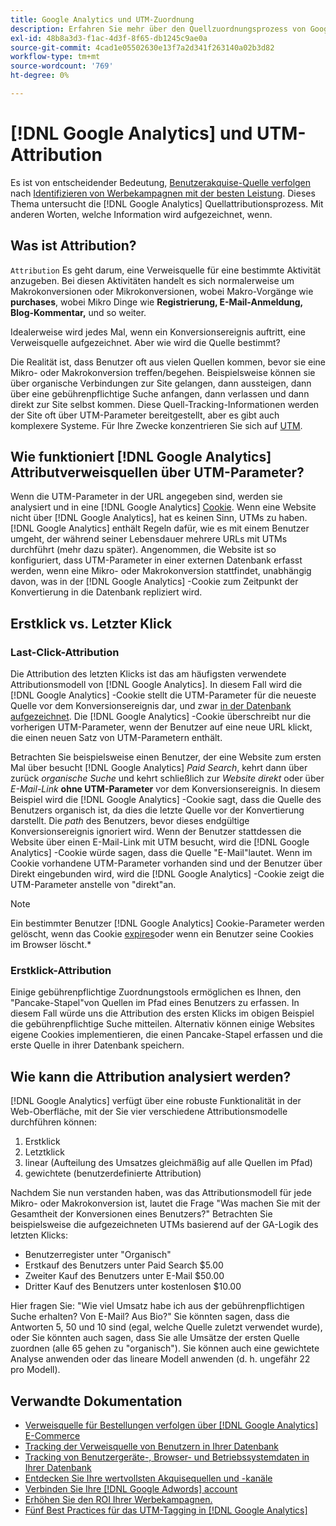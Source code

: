 ```yaml
---
title: Google Analytics und UTM-Zuordnung
description: Erfahren Sie mehr über den Quellzuordnungsprozess von Google Analytics.
exl-id: 48b8a3d3-f1ac-4d3f-8f65-db1245c9ae0a
source-git-commit: 4cad1e05502630e13f7a2d341f263140a02b3d82
workflow-type: tm+mt
source-wordcount: '769'
ht-degree: 0%

---
```


# [!DNL Google Analytics] und UTM-Attribution

Es ist von entscheidender Bedeutung, [Benutzerakquise-Quelle verfolgen](../../data-analyst/analysis/google-track-user-acq.md) nach [Identifizieren von Werbekampagnen mit der besten Leistung](../../data-analyst/analysis/most-value-source-channel.md). Dieses Thema untersucht die [!DNL Google Analytics] Quellattributionsprozess. Mit anderen Worten, welche Information wird aufgezeichnet, wenn.

## Was ist Attribution?

`Attribution` Es geht darum, eine Verweisquelle für eine bestimmte Aktivität anzugeben. Bei diesen Aktivitäten handelt es sich normalerweise um Makrokonversionen oder Mikrokonversionen, wobei Makro-Vorgänge wie **purchases**, wobei Mikro Dinge wie **Registrierung, E-Mail-Anmeldung, Blog-Kommentar,** und so weiter.

Idealerweise wird jedes Mal, wenn ein Konversionsereignis auftritt, eine Verweisquelle aufgezeichnet. Aber wie wird die Quelle bestimmt?

Die Realität ist, dass Benutzer oft aus vielen Quellen kommen, bevor sie eine Mikro- oder Makrokonversion treffen/begehen. Beispielsweise können sie über organische Verbindungen zur Site gelangen, dann aussteigen, dann über eine gebührenpflichtige Suche anfangen, dann verlassen und dann direkt zur Site selbst kommen. Diese Quell-Tracking-Informationen werden der Site oft über UTM-Parameter bereitgestellt, aber es gibt auch komplexere Systeme. Für Ihre Zwecke konzentrieren Sie sich auf [UTM](https://support.google.com/analytics/answer/1033867?hl=en&amp;ref_topic=1032998).

## Wie funktioniert [!DNL Google Analytics] Attributverweisquellen über UTM-Parameter?

Wenn die UTM-Parameter in der URL angegeben sind, werden sie analysiert und in eine [!DNL Google Analytics] [Cookie](https://en.wikipedia.org/wiki/HTTP_cookie). Wenn eine Website nicht über [!DNL Google Analytics], hat es keinen Sinn, UTMs zu haben. [!DNL Google Analytics] enthält Regeln dafür, wie es mit einem Benutzer umgeht, der während seiner Lebensdauer mehrere URLs mit UTMs durchführt (mehr dazu später). Angenommen, die Website ist so konfiguriert, dass UTM-Parameter in einer externen Datenbank erfasst werden, wenn eine Mikro- oder Makrokonversion stattfindet, unabhängig davon, was in der [!DNL Google Analytics] -Cookie zum Zeitpunkt der Konvertierung in die Datenbank repliziert wird.

## Erstklick vs. Letzter Klick

### Last-Click-Attribution

Die Attribution des letzten Klicks ist das am häufigsten verwendete Attributionsmodell von [!DNL Google Analytics]. In diesem Fall wird die [!DNL Google Analytics] -Cookie stellt die UTM-Parameter für die neueste Quelle vor dem Konversionsereignis dar, und zwar [in der Datenbank aufgezeichnet](../../data-analyst/analysis/google-track-user-acq.md). Die [!DNL Google Analytics] -Cookie überschreibt nur die vorherigen UTM-Parameter, wenn der Benutzer auf eine neue URL klickt, die einen neuen Satz von UTM-Parametern enthält.

Betrachten Sie beispielsweise einen Benutzer, der eine Website zum ersten Mal über besucht [!DNL Google Analytics] *Paid Search*, kehrt dann über zurück *organische Suche* und kehrt schließlich zur *Website direkt* oder über *E-Mail-Link* **ohne UTM-Parameter** vor dem Konversionsereignis. In diesem Beispiel wird die [!DNL Google Analytics] -Cookie sagt, dass die Quelle des Benutzers organisch ist, da dies die letzte Quelle vor der Konvertierung darstellt. Die *path* des Benutzers, bevor dieses endgültige Konversionsereignis ignoriert wird. Wenn der Benutzer stattdessen die Website über einen E-Mail-Link mit UTM besucht, wird die [!DNL Google Analytics] -Cookie würde sagen, dass die Quelle &quot;E-Mail&quot;lautet. Wenn im Cookie vorhandene UTM-Parameter vorhanden sind und der Benutzer über Direkt eingebunden wird, wird die [!DNL Google Analytics] -Cookie zeigt die UTM-Parameter anstelle von &quot;direkt&quot;an.

>[!NOTE]
>
>Ein bestimmter Benutzer [!DNL Google Analytics] Cookie-Parameter werden gelöscht, wenn das Cookie [expires](https://developers.google.com/analytics/devguides/collection/analyticsjs/cookie-usage)oder wenn ein Benutzer seine Cookies im Browser löscht.*

### Erstklick-Attribution

Einige gebührenpflichtige Zuordnungstools ermöglichen es Ihnen, den &quot;Pancake-Stapel&quot;von Quellen im Pfad eines Benutzers zu erfassen. In diesem Fall würde uns die Attribution des ersten Klicks im obigen Beispiel die gebührenpflichtige Suche mitteilen. Alternativ können einige Websites eigene Cookies implementieren, die einen Pancake-Stapel erfassen und die erste Quelle in ihrer Datenbank speichern.

## Wie kann die Attribution analysiert werden?

[!DNL Google Analytics] verfügt über eine robuste Funktionalität in der Web-Oberfläche, mit der Sie vier verschiedene Attributionsmodelle durchführen können:

1. Erstklick
1. Letztklick
1. linear (Aufteilung des Umsatzes gleichmäßig auf alle Quellen im Pfad)
1. gewichtete (benutzerdefinierte Attribution)

Nachdem Sie nun verstanden haben, was das Attributionsmodell für jede Mikro- oder Makrokonversion ist, lautet die Frage &quot;Was machen Sie mit der Gesamtheit der Konversionen eines Benutzers?&quot;  Betrachten Sie beispielsweise die aufgezeichneten UTMs basierend auf der GA-Logik des letzten Klicks:

* Benutzerregister unter &quot;Organisch&quot;
* Erstkauf des Benutzers unter Paid Search $5.00
* Zweiter Kauf des Benutzers unter E-Mail $50.00
* Dritter Kauf des Benutzers unter kostenlosen $10.00

Hier fragen Sie: &quot;Wie viel Umsatz habe ich aus der gebührenpflichtigen Suche erhalten? Von E-Mail?  Aus Bio?&quot; Sie könnten sagen, dass die Antworten 5, 50 und 10 sind (egal, welche Quelle zuletzt verwendet wurde), oder Sie könnten auch sagen, dass Sie alle Umsätze der ersten Quelle zuordnen (alle 65 gehen zu &quot;organisch&quot;). Sie können auch eine gewichtete Analyse anwenden oder das lineare Modell anwenden (d. h. ungefähr 22 pro Modell).

## Verwandte Dokumentation

* [Verweisquelle für Bestellungen verfolgen über [!DNL Google Analytics] E-Commerce](../importing-data/integrations/google-ecommerce.md)
* [Tracking der Verweisquelle von Benutzern in Ihrer Datenbank](../analysis/google-track-user-acq.md)
* [Tracking von Benutzergeräte-, Browser- und Betriebssystemdaten in Ihrer Datenbank](../analysis/google-track-user-acq.md)
* [Entdecken Sie Ihre wertvollsten Akquisequellen und -kanäle](../analysis/most-value-source-channel.md)
* [Verbinden Sie Ihre [!DNL Google Adwords] account](../importing-data/integrations/google-adwords.md)
* [Erhöhen Sie den ROI Ihrer Werbekampagnen.](../analysis/roi-ad-camp.md)
* [Fünf Best Practices für das UTM-Tagging in [!DNL Google Analytics]](../../best-practices/utm-tagging-google.md)
